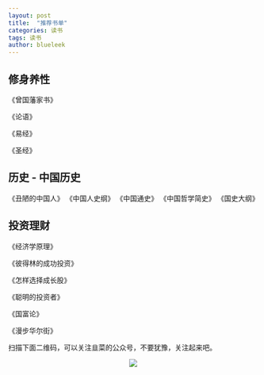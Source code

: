```yaml
---
layout: post
title:  "推荐书单"
categories: 读书
tags: 读书
author: blueleek
---
```

 








 
 
 
 
 
 
 
## 修身养性

《曾国藩家书》

《论语》

《易经》

《圣经》


## 历史 - 中国历史

《丑陋的中国人》
《中国人史纲》
《中国通史》
《中国哲学简史》
《国史大纲》



## 投资理财

《经济学原理》

《彼得林的成功投资》

《怎样选择成长股》

《聪明的投资者》

《国富论》

《漫步华尔街》

 




扫描下面二维码，可以关注韭菜的公众号，不要犹豫，关注起来吧。<br/>
<div style="text-align: center">
<img src="https://pic1.zhimg.com/80/v2-e9a8c6db60c6ed251ad46fa464063dac_hd.jpg"/>
</div>

